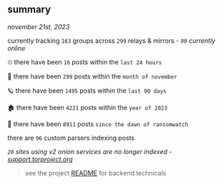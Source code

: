 
## summary
_november 21st, 2023_

currently tracking `163` groups across `299` relays & mirrors - _`99` currently online_

⏲ there have been `16` posts within the `last 24 hours`

🦈 there have been `299` posts within the `month of november`

🪐 there have been `1495` posts within the `last 90 days`

🏚 there have been `4221` posts within the `year of 2023`

🦕 there have been `8911` posts `since the dawn of ransomwatch`

there are `96` custom parsers indexing posts

_`20` sites using v2 onion services are no longer indexed - [support.torproject.org](https://support.torproject.org/onionservices/v2-deprecation/)_

> see the project [README](https://github.com/joshhighet/ransomwatch#ransomwatch--) for backend technicals
